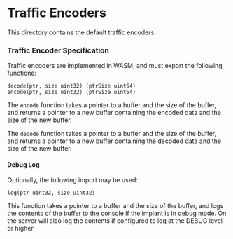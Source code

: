 # Traffic Encoders

This directory contains the default traffic encoders.

### Traffic Encoder Specification

Traffic encoders are implemented in WASM, and must export the following functions:

```
decode(ptr, size uint32) (ptrSize uint64)
encode(ptr, size uint32) (ptrSize uint64)
```

The `encode` function takes a pointer to a buffer and the size of the buffer, and returns a pointer to a new buffer containing the encoded data and the size of the new buffer.

The `decode` function takes a pointer to a buffer and the size of the buffer, and returns a pointer to a new buffer containing the decoded data and the size of the new buffer.

#### Debug Log

Optionally, the following import may be used:

```
log(ptr uint32, size uint32)
```

This function takes a pointer to a buffer and the size of the buffer, and logs the contents of the buffer to the console if the implant is in debug mode. On the server will also log the contents if configured to log at the DEBUG level or higher.

